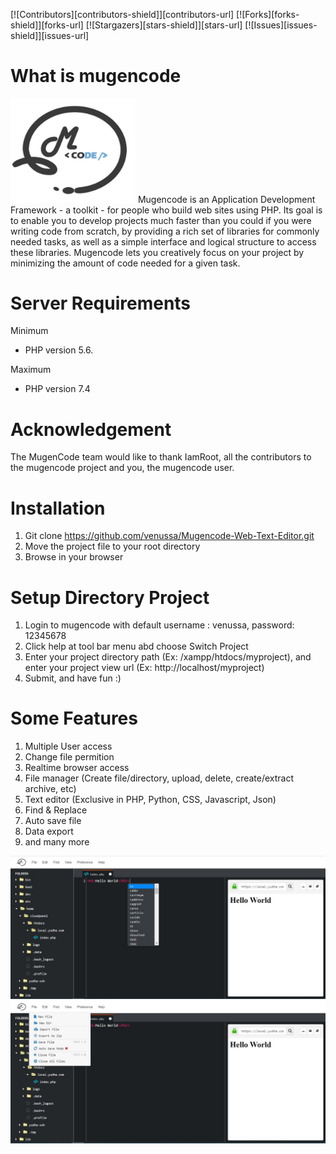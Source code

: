 [![Contributors][contributors-shield]][contributors-url]
[![Forks][forks-shield]][forks-url]
[![Stargazers][stars-shield]][stars-url]
[![Issues][issues-shield]][issues-url]

# What is mugencode
<img src="https://github.com/venussa/Mugencode-Web-Text-Editor/blob/master/application/views/assets/img/iamroot.png" width="200">
Mugencode is an Application Development Framework - a toolkit - for people
who build web sites using PHP. Its goal is to enable you to develop projects
much faster than you could if you were writing code from scratch, by providing
a rich set of libraries for commonly needed tasks, as well as a simple
interface and logical structure to access these libraries. Mugencode lets
you creatively focus on your project by minimizing the amount of code needed
for a given task.

# Server Requirements
Minimum
- PHP version 5.6.

Maximum
- PHP version 7.4

# Acknowledgement

The MugenCode team would like to thank IamRoot, all the
contributors to the mugencode project and you, the mugencode user.

# Installation
1. Git clone https://github.com/venussa/Mugencode-Web-Text-Editor.git
2. Move the project file to your root directory
3. Browse in your browser

# Setup Directory Project
1. Login to mugencode with default username : venussa, password: 12345678
2. Click help at tool bar menu abd choose Switch Project
3. Enter your project directory path (Ex: /xampp/htdocs/myproject), and enter your project view url (Ex: http://localhost/myproject)
4. Submit, and have fun :)

# Some Features
1. Multiple User access
2. Change file permition
3. Realtime browser access
4. File manager (Create file/directory, upload, delete, create/extract archive, etc)
5. Text editor (Exclusive in PHP, Python, CSS, Javascript, Json)
6. Find & Replace
7. Auto save file
8. Data export
9. and many more

![alt text](https://github.com/venussa/Mugencode-Web-Text-Editor/blob/master/documentation/ss1.jpeg)
![alt text](https://github.com/venussa/Mugencode-Web-Text-Editor/blob/master/documentation/ss2.jpeg)
